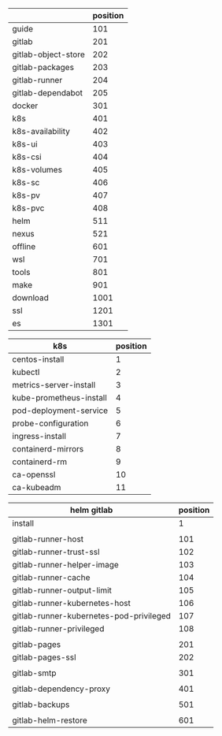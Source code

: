 |                     | position |
|---------------------|----------|
| guide               | 101      |
| gitlab              | 201      |
| gitlab-object-store | 202      |
| gitlab-packages     | 203      |
| gitlab-runner       | 204      |
| gitlab-dependabot   | 205      |
| docker              | 301      |
| k8s                 | 401      |
| k8s-availability    | 402      |
| k8s-ui              | 403      |
| k8s-csi             | 404      |
| k8s-volumes         | 405      |
| k8s-sc              | 406      |
| k8s-pv              | 407      |
| k8s-pvc             | 408      |
| helm                | 511      |
| nexus               | 521      |
| offline             | 601      |
| wsl                 | 701      |
| tools               | 801      |
| make                | 901      |
| download            | 1001     |
| ssl                 | 1201     |
| es                  | 1301     |

| k8s                     | position |
|-------------------------|----------|
| centos-install          | 1        |
| kubectl                 | 2        |
| metrics-server-install  | 3        |
| kube-prometheus-install | 4        |
| pod-deployment-service  | 5        |
| probe-configuration     | 6        |
| ingress-install         | 7        |
| containerd-mirrors      | 8        |
| containerd-rm           | 9        |
| ca-openssl              | 10       |
| ca-kubeadm              | 11       |

| helm gitlab                             | position |
|-----------------------------------------|----------|
| install                                 | 1        |
|                                         |          |
| gitlab-runner-host                      | 101      |
| gitlab-runner-trust-ssl                 | 102      |
| gitlab-runner-helper-image              | 103      |
| gitlab-runner-cache                     | 104      |
| gitlab-runner-output-limit              | 105      |
| gitlab-runner-kubernetes-host           | 106      |
| gitlab-runner-kubernetes-pod-privileged | 107      |
| gitlab-runner-privileged                | 108      |
|                                         |          |
| gitlab-pages                            | 201      |
| gitlab-pages-ssl                        | 202      |
|                                         |          |
| gitlab-smtp                             | 301      |
|                                         |          |
| gitlab-dependency-proxy                 | 401      |
|                                         |          |
| gitlab-backups                          | 501      |
|                                         |          |
| gitlab-helm-restore                     | 601      |
